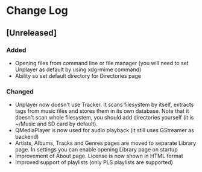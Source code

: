 # Change Log

## [Unreleased]
### Added
- Opening files from command line or file manager (you will need to set Unplayer as default by using xdg-mime command)
- Ability so set default directory for Directories page

### Changed
- Unplayer now doesn't use Tracker. It scans filesystem by itself, extracts tags from music files and stores them in its own database. Note that it doesn't scan whole filesystem, you should add directories yourself (it is ~/Music and SD card by default).
- QMediaPlayer is now used for audio playback (it still uses GStreamer as backend)
- Artists, Albums, Tracks and Genres pages are moved to separate Library page. In settings you can enable opening Library page on startup
- Improvement of About page. License is now shown in HTML format
- Improved support of playlists (only PLS playlists are supported)
